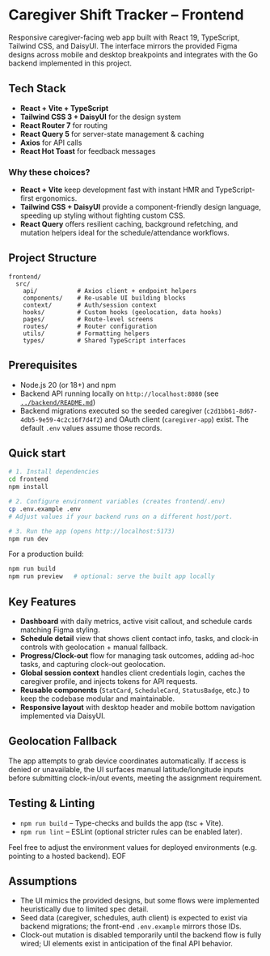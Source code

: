 # Caregiver Shift Tracker – Frontend

Responsive caregiver-facing web app built with React 19, TypeScript, Tailwind CSS, and DaisyUI. The interface mirrors the provided Figma designs across mobile and desktop breakpoints and integrates with the Go backend implemented in this project.

## Tech Stack

- **React + Vite + TypeScript**
- **Tailwind CSS 3 + DaisyUI** for the design system
- **React Router 7** for routing
- **React Query 5** for server-state management & caching
- **Axios** for API calls
- **React Hot Toast** for feedback messages

### Why these choices?

- **React + Vite** keep development fast with instant HMR and TypeScript-first ergonomics.
- **Tailwind CSS + DaisyUI** provide a component-friendly design language, speeding up styling without fighting custom CSS.
- **React Query** offers resilient caching, background refetching, and mutation helpers ideal for the schedule/attendance workflows.

## Project Structure

```
frontend/
  src/
    api/           # Axios client + endpoint helpers
    components/    # Re-usable UI building blocks
    context/       # Auth/session context
    hooks/         # Custom hooks (geolocation, data hooks)
    pages/         # Route-level screens
    routes/        # Router configuration
    utils/         # Formatting helpers
    types/         # Shared TypeScript interfaces
```

## Prerequisites

- Node.js 20 (or 18+) and npm
- Backend API running locally on `http://localhost:8080` (see [`../backend/README.md`](../backend/README.md))
- Backend migrations executed so the seeded caregiver (`c2d1bb61-8d67-4db5-9e59-4c2c16f7d4f2`) and OAuth client (`caregiver-app`) exist. The default `.env` values assume those records.

## Quick start

```bash
# 1. Install dependencies
cd frontend
npm install

# 2. Configure environment variables (creates frontend/.env)
cp .env.example .env
# Adjust values if your backend runs on a different host/port.

# 3. Run the app (opens http://localhost:5173)
npm run dev
```

For a production build:

```bash
npm run build
npm run preview   # optional: serve the built app locally
```

## Key Features

- **Dashboard** with daily metrics, active visit callout, and schedule cards matching Figma styling.
- **Schedule detail** view that shows client contact info, tasks, and clock-in controls with geolocation + manual fallback.
- **Progress/Clock-out** flow for managing task outcomes, adding ad-hoc tasks, and capturing clock-out geolocation.
- **Global session context** handles client credentials login, caches the caregiver profile, and injects tokens for API requests.
- **Reusable components** (`StatCard`, `ScheduleCard`, `StatusBadge`, etc.) to keep the codebase modular and maintainable.
- **Responsive layout** with desktop header and mobile bottom navigation implemented via DaisyUI.

## Geolocation Fallback

The app attempts to grab device coordinates automatically. If access is denied or unavailable, the UI surfaces manual latitude/longitude inputs before submitting clock-in/out events, meeting the assignment requirement.

## Testing & Linting

- `npm run build` – Type-checks and builds the app (tsc + Vite).
- `npm run lint` – ESLint (optional stricter rules can be enabled later).

Feel free to adjust the environment values for deployed environments (e.g. pointing to a hosted backend). EOF

## Assumptions

- The UI mimics the provided designs, but some flows were implemented heuristically due to limited spec detail.
- Seed data (caregiver, schedules, auth client) is expected to exist via backend migrations; the front-end `.env.example` mirrors those IDs.
- Clock-out mutation is disabled temporarily until the backend flow is fully wired; UI elements exist in anticipation of the final API behavior.
